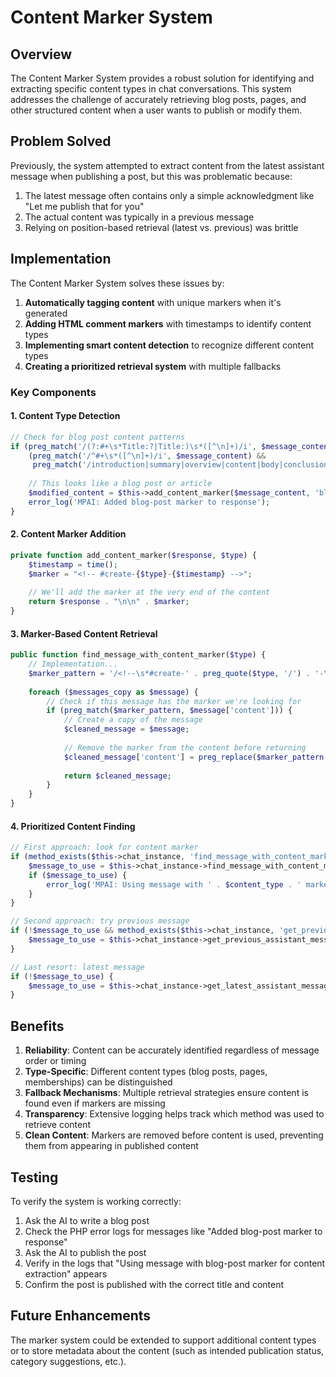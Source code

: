 # Content Marker System

## Overview

The Content Marker System provides a robust solution for identifying and extracting specific content types in chat conversations. This system addresses the challenge of accurately retrieving blog posts, pages, and other structured content when a user wants to publish or modify them.

## Problem Solved

Previously, the system attempted to extract content from the latest assistant message when publishing a post, but this was problematic because:

1. The latest message often contains only a simple acknowledgment like "Let me publish that for you"
2. The actual content was typically in a previous message
3. Relying on position-based retrieval (latest vs. previous) was brittle

## Implementation

The Content Marker System solves these issues by:

1. **Automatically tagging content** with unique markers when it's generated
2. **Adding HTML comment markers** with timestamps to identify content types
3. **Implementing smart content detection** to recognize different content types
4. **Creating a prioritized retrieval system** with multiple fallbacks

### Key Components

#### 1. Content Type Detection

```php
// Check for blog post content patterns
if (preg_match('/(?:#+\s*Title:?|Title:)\s*([^\n]+)/i', $message_content) ||
    (preg_match('/^#+\s*([^\n]+)/i', $message_content) && 
     preg_match('/introduction|summary|overview|content|body|conclusion/i', $message_content))) {
    
    // This looks like a blog post or article
    $modified_content = $this->add_content_marker($message_content, 'blog-post');
    error_log('MPAI: Added blog-post marker to response');
}
```

#### 2. Content Marker Addition

```php
private function add_content_marker($response, $type) {
    $timestamp = time();
    $marker = "<!-- #create-{$type}-{$timestamp} -->";
    
    // We'll add the marker at the very end of the content
    return $response . "\n\n" . $marker;
}
```

#### 3. Marker-Based Content Retrieval

```php
public function find_message_with_content_marker($type) {
    // Implementation...
    $marker_pattern = '/<!--\s*#create-' . preg_quote($type, '/') . '-\d+\s*-->/i';
    
    foreach ($messages_copy as $message) {
        // Check if this message has the marker we're looking for
        if (preg_match($marker_pattern, $message['content'])) {
            // Create a copy of the message
            $cleaned_message = $message;
            
            // Remove the marker from the content before returning
            $cleaned_message['content'] = preg_replace($marker_pattern, '', $cleaned_message['content']);
            
            return $cleaned_message;
        }
    }
}
```

#### 4. Prioritized Content Finding

```php
// First approach: look for content marker
if (method_exists($this->chat_instance, 'find_message_with_content_marker')) {
    $message_to_use = $this->chat_instance->find_message_with_content_marker($content_type);
    if ($message_to_use) {
        error_log('MPAI: Using message with ' . $content_type . ' marker for content extraction');
    }
}

// Second approach: try previous message
if (!$message_to_use && method_exists($this->chat_instance, 'get_previous_assistant_message')) {
    $message_to_use = $this->chat_instance->get_previous_assistant_message();
}

// Last resort: latest message
if (!$message_to_use) {
    $message_to_use = $this->chat_instance->get_latest_assistant_message();
}
```

## Benefits

1. **Reliability**: Content can be accurately identified regardless of message order or timing
2. **Type-Specific**: Different content types (blog posts, pages, memberships) can be distinguished
3. **Fallback Mechanisms**: Multiple retrieval strategies ensure content is found even if markers are missing
4. **Transparency**: Extensive logging helps track which method was used to retrieve content
5. **Clean Content**: Markers are removed before content is used, preventing them from appearing in published content

## Testing

To verify the system is working correctly:

1. Ask the AI to write a blog post
2. Check the PHP error logs for messages like "Added blog-post marker to response"
3. Ask the AI to publish the post
4. Verify in the logs that "Using message with blog-post marker for content extraction" appears
5. Confirm the post is published with the correct title and content

## Future Enhancements

The marker system could be extended to support additional content types or to store metadata about the content (such as intended publication status, category suggestions, etc.).